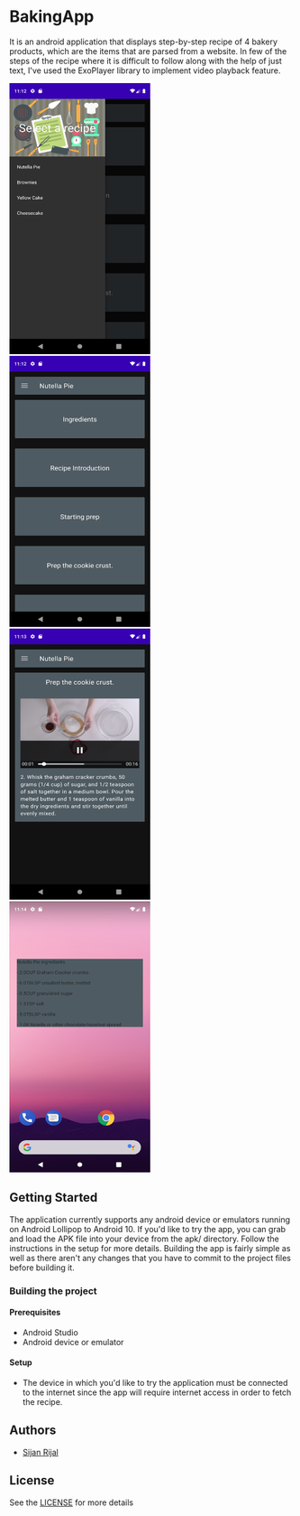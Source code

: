 # BakingApp
It is an android application that displays step-by-step recipe of 4 bakery products, which are the items that are parsed from a website. In few of the steps of the recipe where it is difficult to follow along with the help of just text, I've used the ExoPlayer library to implement video playback feature.

<img src="https://github.com/sijanr/BakingApp/blob/master/screenshots/baking_app_1.png" width="250" height="480">&nbsp;&nbsp;<img src="https://github.com/sijanr/BakingApp/blob/master/screenshots/baking_app_2.png" width="250" height="480">&nbsp;&nbsp;<img src="https://github.com/sijanr/BakingApp/blob/master/screenshots/baking_app_3.png" width="250" height="480">&nbsp;&nbsp;<img src="https://github.com/sijanr/BakingApp/blob/master/screenshots/baking_app_4.png" width="250" height="480">&nbsp;&nbsp;

## Getting Started
The application currently supports any android device or emulators running on Android Lollipop to Android 10. If you'd like to try the app, you can grab and load the APK file into your device from the apk/ directory. Follow the instructions in the setup for more details. Building the app is fairly simple as well as there aren't any changes that you have to commit to the project files before building it.

### Building the project
#### Prerequisites
* Android Studio
* Android device or emulator

#### Setup
* The device in which you'd like to try the application must be connected to the internet since the app will require internet access in order to fetch the recipe.

## Authors
* [Sijan Rijal](https://github.com/sijanr)

## License
See the [LICENSE](./LICENSE) for more details
